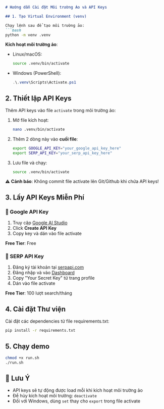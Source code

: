 ```markdown
# Hướng dẫn Cài đặt Môi trường Ảo và API Keys

## 1. Tạo Virtual Environment (venv)

Chạy lệnh sau để tạo môi trường ảo:
```bash
python -m venv .venv
```

**Kích hoạt môi trường ảo**:
- Linux/macOS:
  ```bash
  source .venv/bin/activate
  ```
- Windows (PowerShell):
  ```powershell
  .\.venv\Scripts\Activate.ps1
  ```

## 2. Thiết lập API Keys

Thêm API keys vào file `activate` trong môi trường ảo:

1. Mở file kích hoạt:
   ```bash
   nano .venv/bin/activate
   ```

2. Thêm 2 dòng này vào **cuối file**:
   ```bash
   export GOOGLE_API_KEY="your_google_api_key_here"
   export SERP_API_KEY="your_serp_api_key_here"
   ```

3. Lưu file và chạy:
   ```bash
   source .venv/bin/activate
   ```

⚠️ **Cảnh báo**: Không commit file activate lên Git/Github khi chứa API keys!

## 3. Lấy API Keys Miễn Phí

### 🔑 Google API Key
1. Truy cập [Google AI Studio](https://aistudio.google.com/apikey)
2. Click **Create API Key** 
3. Copy key và dán vào file activate

**Free Tier**: Free

### 🔑 SERP API Key
1. Đăng ký tài khoản tại [serpapi.com](https://serpapi.com/)
2. Đăng nhập và vào [Dashboard](https://serpapi.com/dashboard)
3. Copy "Your Secret Key" từ trang profile
4. Dán vào file activate

**Free Tier**: 100 lượt search/tháng

## 4. Cài đặt Thư viện

Cài đặt các dependencies từ file requirements.txt:
```bash
pip install -r requirements.txt
```
## 5. Chạy demo

```bash
chmod +x run.sh
./run.sh
```
## 📝 Lưu Ý
- API keys sẽ tự động được load mỗi khi kích hoạt môi trường ảo
- Để hủy kích hoạt môi trường: `deactivate`
- Đối với Windows, dùng `set` thay cho `export` trong file activate
```